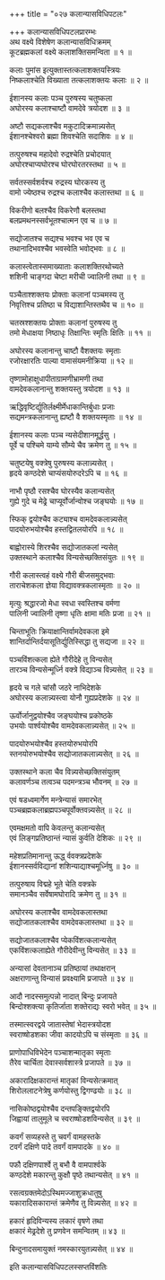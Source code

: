 +++
title = "०२७ कलान्यासविधिपटलः"

+++
कलान्यासविधिपटलप्रारम्भः  
अथ वक्ष्ये विशेषेण कलान्यासविधिक्रमम्  
कूटब्रह्मकलां वक्ष्ये कलाशक्तिसमन्विता ॥ १ ॥


कलाः पुमांस इत्युक्तास्तत्कलाशक्तयस्त्रियः  
निष्कलाश्चेति विख्याता तत्कलाशक्तयः कलाः ॥ २ ॥


ईशानस्य कलाः पञ्च पुरुषस्य चतुष्कला  
अघोरस्य कलाश्चाष्टौ वामदेवे त्रयोदश ॥ ३ ॥


अष्टौ सद्यकलाश्चैव मकुटादिक्रमान्न्यसेत्  
ईशानश्चेश्वरो ब्रह्मा शिवश्चेति सदाशिवः ॥ ४ ॥


तत्पुरुषश्च महादेवो रुद्रश्चेति प्रचोदयात्  
अघोरश्चाप्यघोरश्च घोरघोरतरस्तथा ॥ ५ ॥


सर्वतस्सर्वशर्वश्च रुद्रस्य घोरकस्य तु  
वामो ज्येष्ठश्च रुद्रश्च कलाश्चैव कलास्तथा ॥ ६ ॥


विकरीणो बलश्चैव विकरेणौ बलस्तथा  
बलप्रमथनस्सर्वभूतश्चात्मन एव च ॥ ७ ॥



सद्योजातश्च सद्यश्च भवश्च भव एव च  
तथानादिभवश्चैव भवस्वेति भवोद्भवः ॥ ८ ॥


कलास्त्वेतास्समाख्याताः कलाशक्तिरथोच्यते  
शशिनी चाङ्गदा चेष्टा मरीची ज्वालिनी तथा ॥ ९ ॥


पञ्चैताश्शक्तयः प्रोक्ताः कलानां पञ्चमस्य तु  
निवृत्तिश्च प्रतिष्ठा च विद्याशान्तिस्तथैव च ॥ १० ॥


चतस्रश्शक्तयः प्रोक्ताः कलानां पुरुषस्य तु  
तमो मेधाक्षया निष्ठाधृः तिक्षान्तिः स्मृतिः क्षितिः ॥ ११ ॥


अघोरस्य कलानान्तु चाष्टौ वैशक्तयः स्मृताः  
रजोरक्षारतिः पाल्या वामासंयमनीक्रिया ॥ १२ ॥


तृष्णामोहाक्षुधापीताग्रामणीभ्रामणी तथा  
वामदेवकलानान्तु शक्तयस्तु त्रयोदश ॥ १३ ॥


ऋद्धिवृष्टिर्द्युतिर्लक्ष्मीर्मेधाकान्तिर्बुधाः प्रजाः  
सद्यमन्त्रकलानान्तु ह्यष्टौ वै शक्तयस्मृताः ॥ १४ ॥


ईशानस्य कलाः पञ्च न्यसेदीशानमूर्द्धसु ।  
पूर्वे च पश्चिमे याम्ये सौम्ये चैव क्रमेण तु ॥ १५ ॥


चतुष्टयेषु वक्त्रेषु पुरुषस्य कलान्न्यसेत् ।  
हृदये कण्ठदेशे चाप्यंसयोरुदरेऽपि च ॥ १६ ॥


नाभौ पृष्ठौ रसश्चैव घोरस्यैव कलान्यसेत्  
गुह्ये गुदे च मेढ्रे चाप्यूर्वोर्जान्वोश्च जङ्घयोः ॥ १७ ॥


स्फिक् द्वयोश्चैव कट्याश्च वामदेवकलान्न्यसेत्  
पादयोरुभयोश्चैव हस्तद्वितलयोरपि ॥ १८ ॥


बाह्वोरास्ये शिरश्चैव सद्योजातकलां न्यसेत्  
उक्तस्थाने कलाश्चैव विन्यसेच्छक्तिसंयुतः ॥ १९ ॥


गौरी कलास्त्वहं वक्ष्ये गौरी बीजसमुद्भवाः  
ताराचेशकला ज्ञेया विद्यावक्त्रकलास्मृताः ॥ २० ॥



मृत्युः श्रद्धारजो मेधा स्वधा स्वस्तिश्च वर्मणा  
पालिनी ज्वालिनी तृष्णा धृतिः क्षामा मतिः प्रजा ॥ २१ ॥


चिन्ताभूतिः क्रियाक्षान्तिर्वामदेवकला इमे  
शान्तिर्दान्तिर्दयासूतिर्द्युतिस्सिद्धा तु सद्यजा ॥ २२ ॥


पञ्चविंशत्कला ह्येते गौरीदेहे तु विन्यसेत्  
तारञ्च विन्यसेन्मूर्ध्नि वक्त्रे विद्याञ्च विन्न्यसेत् ॥ २३ ॥


हृदये च गले चांसौ जठरे नाभिदेशके  
अघोरस्य कलान्न्यस्त्वा योनौ गुह्यप्रदेशके ॥ २४ ॥


ऊर्वोर्जानुद्वयोश्चैव जङ्घयोश्च प्रकोष्ठके  
उभयोः पार्श्वयोश्चैव वामदेवकलान्न्यसेत् ॥ २५ ॥


पादयोरुभयोश्चैव हस्तयोरुभयोरपि  
स्तनयोरुभयोश्चैव सद्योजातकलान्न्यसेत् ॥ २६ ॥


उक्तस्थाने कला चैव विन्न्यसेच्छक्तिसंयुतम्  
कलावर्णञ्च तत्वञ्च पदमन्त्रञ्च भौवनम् ॥ २७ ॥


एवं षडध्वमार्गेण मन्त्रेन्यासं समारभेत्  
पञ्चब्रह्मकलाब्रह्मपञ्चपूर्वोक्तवन्न्यसेत् ॥ २८ ॥


एवमक्षमतो वापि केवलन्तु कलान्यसेत्  
एवं लिङ्गप्रतिष्ठान्तं न्यासं कुर्वति देशिकः ॥ २९ ॥


महेशप्रतिमानान्तु ऊद्ध् र्ववक्त्रप्रदेशके  
ईशानस्सर्वविद्यानां शशिन्याद्याश्चमूर्ध्निषु ॥ ३० ॥


तत्पुरुषाय विद्महे भूते चेति वक्त्रके  
समानञ्चैव सर्वेषामघोरादि क्रमेण तु ॥ ३१ ॥


अघोरस्य कलाश्चैव वामदेवकलास्तथा  
सद्योजातकलाश्चैव वामदेवकलास्तथा ॥ ३२ ॥


सद्योजातकलाश्चैव प्येकविंशत्कलान्यसेत्  
एकविंशत्कलाह्येते गौरीदेवीन्तु विन्यसेत् ॥ ३३ ॥



अन्यासां देवतानाञ्च प्रतिष्ठायां तथाक्षरान्  
अक्षराणान्तु विन्यासं प्रवक्ष्यामि प्रजापते ॥ ३४ ॥


आदौ नादस्समुत्पन्नो नादात् बिन्दुः प्रजायते  
बिन्दोश्शक्त्या कृतिर्जाता शक्तेराद्यः स्वरो भवेत् ॥ ३५ ॥


तस्मात्स्वरद्वये जातास्तेषां भेदास्त्रयोदश  
स्वराष्षोडशका जीवा कादयोऽपि च संस्मृताः ॥ ३६ ॥


प्राणोपाधिविभेदेन पञ्चाशन्मातृका स्मृताः  
तैरेव चार्चिता देवास्सर्वशास्त्रे प्रजापते ॥ ३७ ॥


अकारादिक्षकारान्तं मातृकां विन्यसेत्क्रमात्  
शिरोललाटनेत्रेषु कर्णयोस्तु द्विगण्ढयोः ॥ ३८ ॥


नासिकोष्ठद्वयोश्चैव दन्तपङ्क्तिद्वयोरपि  
जिह्वायां तालुमूले च स्वराष्षोडशविन्यसेत् ॥ ३९ ॥


कवर्गं सव्यहस्ते तु चवर्गं वामहस्तके  
टवर्गं दक्षिणे पादे तवर्गं वामपादके ॥ ४० ॥


पफौ दक्षिणपार्श्वे तु बभौ वै वामपार्श्वके  
कण्ठदेशे मकारन्तु कुक्षौ पृष्ठे तथान्यसेत् ॥ ४१ ॥


रसत्वग्रक्तमेदोऽस्थिमज्जाशुक्रधातुषु  
यकारादिसकारान्तं क्रमेणैव तु विन्न्यसेत् ॥ ४२ ॥


हकारं हृदिविन्यस्य लकारं वृषणे तथा  
क्षकारं मेढ्रदेशे तु प्रणवेन समन्वितम् ॥ ४३ ॥


बिन्दुनादसमायुक्तं नमस्कारयुतन्न्यसेत् ॥ ४४ ॥



इति कलान्यासविधिपटलस्सप्तविंशतिः


